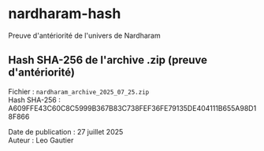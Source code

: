 # nardharam-hash
Preuve d'antériorité de l'univers de Nardharam

## Hash SHA-256 de l'archive .zip (preuve d'antériorité)

Fichier : `nardharam_archive_2025_07_25.zip`  
Hash SHA-256 : A609FFE43C60C8C5999B367B83C738FEF36FE79135DE404111B655A98D18F866


Date de publication : 27 juillet 2025  
Auteur : Leo Gautier
